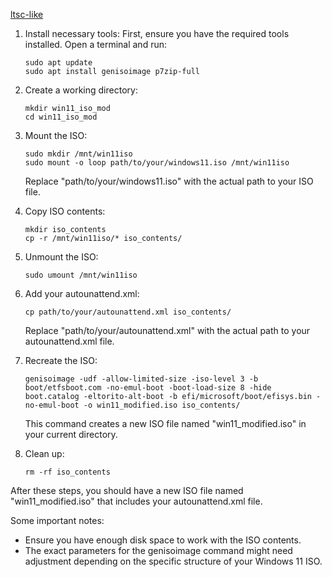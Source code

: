 [ltsc-like](https://github.com/memstechtips/UnattendedWinstall/blob/main/IoT-LTSC-Like/autounattend.xml)

1. Install necessary tools:
   First, ensure you have the required tools installed. Open a terminal and run:

   ```
   sudo apt update
   sudo apt install genisoimage p7zip-full
   ```

2. Create a working directory:
   ```
   mkdir win11_iso_mod
   cd win11_iso_mod
   ```

3. Mount the ISO:
   ```
   sudo mkdir /mnt/win11iso
   sudo mount -o loop path/to/your/windows11.iso /mnt/win11iso
   ```
   Replace "path/to/your/windows11.iso" with the actual path to your ISO file.

4. Copy ISO contents:
   ```
   mkdir iso_contents
   cp -r /mnt/win11iso/* iso_contents/
   ```

5. Unmount the ISO:
   ```
   sudo umount /mnt/win11iso
   ```

6. Add your autounattend.xml:
   ```
   cp path/to/your/autounattend.xml iso_contents/
   ```
   Replace "path/to/your/autounattend.xml" with the actual path to your autounattend.xml file.

7. Recreate the ISO:
   ```
   genisoimage -udf -allow-limited-size -iso-level 3 -b boot/etfsboot.com -no-emul-boot -boot-load-size 8 -hide boot.catalog -eltorito-alt-boot -b efi/microsoft/boot/efisys.bin -no-emul-boot -o win11_modified.iso iso_contents/
   ```

   This command creates a new ISO file named "win11_modified.iso" in your current directory.

8. Clean up:
   ```
   rm -rf iso_contents
   ```

After these steps, you should have a new ISO file named "win11_modified.iso" that includes your autounattend.xml file.

Some important notes:
- Ensure you have enough disk space to work with the ISO contents.
- The exact parameters for the genisoimage command might need adjustment depending on the specific structure of your Windows 11 ISO.